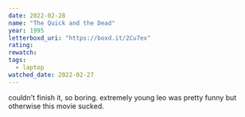 ```yaml
---
date: 2022-02-28
name: "The Quick and the Dead"
year: 1995
letterboxd_uri: "https://boxd.it/2Cu7ex"
rating: 
rewatch: 
tags:
  - laptop
watched_date: 2022-02-27
---
```


couldn't finish it, so boring. extremely young leo was pretty funny but otherwise this movie sucked.
